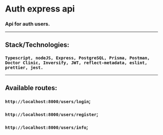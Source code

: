 
# Auth express api

### Api for auth users. 

---

## Stack/Technologies:
### ``Typescript, nodeJS, Express, PostgreSQL, Prisma, Postman, Doctor Clinic, Inversify, JWT, reflect-metadata, eslint, prettier, jest.``

---

## Available routes:

### `http://localhost:8000/users/login`; <br>
### `http://localhost:8000/users/register`; <br>
### `http://localhost:8000/users/info`; <br>
